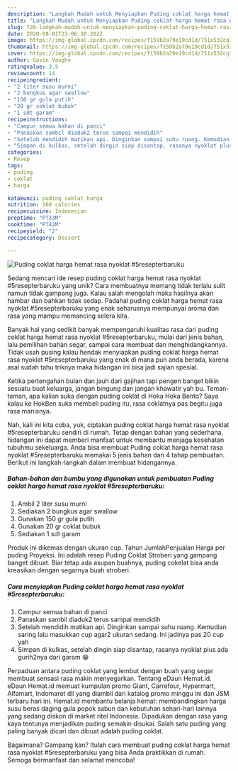 ```yaml
---
description: "Langkah Mudah untuk Menyiapkan Puding coklat harga hemat rasa nyoklat #5resepterbaruku, Enak"
title: "Langkah Mudah untuk Menyiapkan Puding coklat harga hemat rasa nyoklat #5resepterbaruku, Enak"
slug: 720-langkah-mudah-untuk-menyiapkan-puding-coklat-harga-hemat-rasa-nyoklat-5resepterbaruku-enak
date: 2020-08-01T23:06:38.282Z
image: https://img-global.cpcdn.com/recipes/f159b2a79e19cd1d/751x532cq70/puding-coklat-harga-hemat-rasa-nyoklat-5resepterbaruku-foto-resep-utama.jpg
thumbnail: https://img-global.cpcdn.com/recipes/f159b2a79e19cd1d/751x532cq70/puding-coklat-harga-hemat-rasa-nyoklat-5resepterbaruku-foto-resep-utama.jpg
cover: https://img-global.cpcdn.com/recipes/f159b2a79e19cd1d/751x532cq70/puding-coklat-harga-hemat-rasa-nyoklat-5resepterbaruku-foto-resep-utama.jpg
author: Gavin Vaughn
ratingvalue: 3.5
reviewcount: 14
recipeingredient:
- "2 liter susu murni"
- "2 bungkus agar swallow"
- "150 gr gula putih"
- "20 gr coklat bubuk"
- "1 sdt garam"
recipeinstructions:
- "Campur semua bahan di panci"
- "Panaskan sambil diaduk2 terus sampai mendidih"
- "Setelah mendidih matikan api. Dinginkan sampai suhu ruang. Kemudian saring lalu masukkan cup agar2 ukuran sedang. Ini jadinya pas 20 cup yah"
- "Simpan di kulkas, setelah dingin siap disantap, rasanya nyoklat plus ada gurih2nya dari garam 😁"
categories:
- Resep
tags:
- puding
- coklat
- harga

katakunci: puding coklat harga 
nutrition: 160 calories
recipecuisine: Indonesian
preptime: "PT33M"
cooktime: "PT42M"
recipeyield: "2"
recipecategory: Dessert

---
```



![Puding coklat harga hemat rasa nyoklat #5resepterbaruku](https://img-global.cpcdn.com/recipes/f159b2a79e19cd1d/751x532cq70/puding-coklat-harga-hemat-rasa-nyoklat-5resepterbaruku-foto-resep-utama.jpg)

Sedang mencari ide resep puding coklat harga hemat rasa nyoklat #5resepterbaruku yang unik? Cara membuatnya memang tidak terlalu sulit namun tidak gampang juga. Kalau salah mengolah maka hasilnya akan hambar dan bahkan tidak sedap. Padahal puding coklat harga hemat rasa nyoklat #5resepterbaruku yang enak seharusnya mempunyai aroma dan rasa yang mampu memancing selera kita.

Banyak hal yang sedikit banyak mempengaruhi kualitas rasa dari puding coklat harga hemat rasa nyoklat #5resepterbaruku, mulai dari jenis bahan, lalu pemilihan bahan segar, sampai cara membuat dan menghidangkannya. Tidak usah pusing kalau hendak menyiapkan puding coklat harga hemat rasa nyoklat #5resepterbaruku yang enak di mana pun anda berada, karena asal sudah tahu triknya maka hidangan ini bisa jadi sajian spesial.

Ketika pertengahan bulan dan jauh dari gajihan tapi pengen banget bikin sesuatu buat keluarga, jangan bingung dan jangan khawatir yah bu. Teman-teman, apa kalian suka dengan puding coklat di Hoka Hoka Bento? Saya kalau ke HokBen suka membeli puding itu, rasa coklatnya pas begitu juga rasa manisnya.


Nah, kali ini kita coba, yuk, ciptakan puding coklat harga hemat rasa nyoklat #5resepterbaruku sendiri di rumah. Tetap dengan bahan yang sederhana, hidangan ini dapat memberi manfaat untuk membantu menjaga kesehatan tubuhmu sekeluarga. Anda bisa membuat Puding coklat harga hemat rasa nyoklat #5resepterbaruku memakai 5 jenis bahan dan 4 tahap pembuatan. Berikut ini langkah-langkah dalam membuat hidangannya.

<!--inarticleads1-->

##### Bahan-bahan dan bumbu yang digunakan untuk pembuatan Puding coklat harga hemat rasa nyoklat #5resepterbaruku:

1. Ambil 2 liter susu murni
1. Sediakan 2 bungkus agar swallow
1. Gunakan 150 gr gula putih
1. Gunakan 20 gr coklat bubuk
1. Sediakan 1 sdt garam


Produk ini dikemas dengan ukuran cup. Tahun JumlahPenjualan Harga per puding Proyeksi. Ini adalah resep Puding Coklat Stroberi yang gampang banget dibuat. Biar tetap ada asupan buahnya, puding cokelat bisa anda kreasikan dengan segarnya buah stroberi. 

<!--inarticleads2-->

##### Cara menyiapkan Puding coklat harga hemat rasa nyoklat #5resepterbaruku:

1. Campur semua bahan di panci
1. Panaskan sambil diaduk2 terus sampai mendidih
1. Setelah mendidih matikan api. Dinginkan sampai suhu ruang. Kemudian saring lalu masukkan cup agar2 ukuran sedang. Ini jadinya pas 20 cup yah
1. Simpan di kulkas, setelah dingin siap disantap, rasanya nyoklat plus ada gurih2nya dari garam 😁


Perpaduan antara puding coklat yang lembut dengan buah yang segar membuat sensasi rasa makin menyegarkan. Tentang eDaun Hemat.id. eDaun Hemat.id memuat kumpulan promo Giant, Carrefour, Hypermart, Alfamart, Indomaret dll yang diambil dari katalog promo minggu ini dan JSM terbaru hari ini. Hemat.id membantu belanja hemat: membandingkan harga susu beras daging gula popok sabun dan kebutuhan sehari-hari lainnya yang sedang diskon di market ritel Indonesia. Dipadukan dengan rasa yang kaya tentunya menjadikan puding semakin disukai. Salah satu puding yang paling banyak dicari dan dibuat adalah puding coklat. 

Bagaimana? Gampang kan? Itulah cara membuat puding coklat harga hemat rasa nyoklat #5resepterbaruku yang bisa Anda praktikkan di rumah. Semoga bermanfaat dan selamat mencoba!
